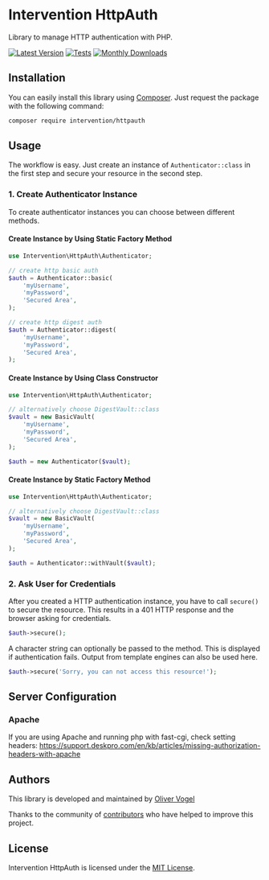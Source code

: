 # Intervention HttpAuth

Library to manage HTTP authentication with PHP.

[![Latest Version](https://img.shields.io/packagist/v/intervention/httpauth.svg)](https://packagist.org/packages/intervention/httpauth)
[![Tests](https://github.com/Intervention/httpauth/actions/workflows/build.yml/badge.svg)](https://github.com/Intervention/httpauth/actions/workflows/build.yml)
[![Monthly Downloads](https://img.shields.io/packagist/dm/intervention/httpauth.svg)](https://packagist.org/packages/intervention/httpauth/stats)

## Installation

You can easily install this library using [Composer](https://getcomposer.org).
Just request the package with the following command:

```bash
composer require intervention/httpauth
```

## Usage

The workflow is easy. Just create an instance of `Authenticator::class` in the first step
and secure your resource in the second step.

### 1. Create Authenticator Instance

To create authenticator instances you can choose between different methods.

#### Create Instance by Using Static Factory Method

```php
use Intervention\HttpAuth\Authenticator;

// create http basic auth
$auth = Authenticator::basic(
    'myUsername',
    'myPassword',
    'Secured Area',
);

// create http digest auth
$auth = Authenticator::digest(
    'myUsername',
    'myPassword',
    'Secured Area',
);
```

#### Create Instance by Using Class Constructor

```php
use Intervention\HttpAuth\Authenticator;

// alternatively choose DigestVault::class
$vault = new BasicVault(
    'myUsername',
    'myPassword',
    'Secured Area',
);

$auth = new Authenticator($vault);
```

#### Create Instance by Static Factory Method

```php
use Intervention\HttpAuth\Authenticator;

// alternatively choose DigestVault::class
$vault = new BasicVault(
    'myUsername',
    'myPassword',
    'Secured Area',
);

$auth = Authenticator::withVault($vault);
```

### 2. Ask User for Credentials

After you created a HTTP authentication instance, you have to call `secure()`
to secure the resource. This results in a 401 HTTP response and the browser
asking for credentials.

```php
$auth->secure();
```

A character string can optionally be passed to the method. This is displayed if
authentication fails. Output from template engines can also be used here.

```php
$auth->secure('Sorry, you can not access this resource!');
```

## Server Configuration

### Apache

If you are using Apache and running php with fast-cgi, check setting headers:
https://support.deskpro.com/en/kb/articles/missing-authorization-headers-with-apache

## Authors

This library is developed and maintained by [Oliver Vogel](https://intervention.io)

Thanks to the community of [contributors](https://github.com/Intervention/httpauth/graphs/contributors) who have helped to improve this project.

## License

Intervention HttpAuth is licensed under the [MIT License](LICENSE).
